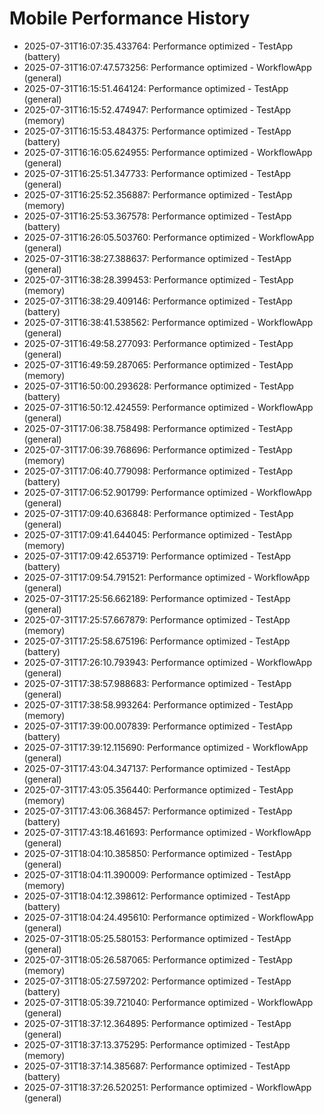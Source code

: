 # Mobile Performance History

- 2025-07-31T16:07:35.433764: Performance optimized - TestApp (battery)
- 2025-07-31T16:07:47.573256: Performance optimized - WorkflowApp (general)
- 2025-07-31T16:15:51.464124: Performance optimized - TestApp (general)
- 2025-07-31T16:15:52.474947: Performance optimized - TestApp (memory)
- 2025-07-31T16:15:53.484375: Performance optimized - TestApp (battery)
- 2025-07-31T16:16:05.624955: Performance optimized - WorkflowApp (general)
- 2025-07-31T16:25:51.347733: Performance optimized - TestApp (general)
- 2025-07-31T16:25:52.356887: Performance optimized - TestApp (memory)
- 2025-07-31T16:25:53.367578: Performance optimized - TestApp (battery)
- 2025-07-31T16:26:05.503760: Performance optimized - WorkflowApp (general)
- 2025-07-31T16:38:27.388637: Performance optimized - TestApp (general)
- 2025-07-31T16:38:28.399453: Performance optimized - TestApp (memory)
- 2025-07-31T16:38:29.409146: Performance optimized - TestApp (battery)
- 2025-07-31T16:38:41.538562: Performance optimized - WorkflowApp (general)
- 2025-07-31T16:49:58.277093: Performance optimized - TestApp (general)
- 2025-07-31T16:49:59.287065: Performance optimized - TestApp (memory)
- 2025-07-31T16:50:00.293628: Performance optimized - TestApp (battery)
- 2025-07-31T16:50:12.424559: Performance optimized - WorkflowApp (general)
- 2025-07-31T17:06:38.758498: Performance optimized - TestApp (general)
- 2025-07-31T17:06:39.768696: Performance optimized - TestApp (memory)
- 2025-07-31T17:06:40.779098: Performance optimized - TestApp (battery)
- 2025-07-31T17:06:52.901799: Performance optimized - WorkflowApp (general)
- 2025-07-31T17:09:40.636848: Performance optimized - TestApp (general)
- 2025-07-31T17:09:41.644045: Performance optimized - TestApp (memory)
- 2025-07-31T17:09:42.653719: Performance optimized - TestApp (battery)
- 2025-07-31T17:09:54.791521: Performance optimized - WorkflowApp (general)
- 2025-07-31T17:25:56.662189: Performance optimized - TestApp (general)
- 2025-07-31T17:25:57.667879: Performance optimized - TestApp (memory)
- 2025-07-31T17:25:58.675196: Performance optimized - TestApp (battery)
- 2025-07-31T17:26:10.793943: Performance optimized - WorkflowApp (general)
- 2025-07-31T17:38:57.988683: Performance optimized - TestApp (general)
- 2025-07-31T17:38:58.993264: Performance optimized - TestApp (memory)
- 2025-07-31T17:39:00.007839: Performance optimized - TestApp (battery)
- 2025-07-31T17:39:12.115690: Performance optimized - WorkflowApp (general)
- 2025-07-31T17:43:04.347137: Performance optimized - TestApp (general)
- 2025-07-31T17:43:05.356440: Performance optimized - TestApp (memory)
- 2025-07-31T17:43:06.368457: Performance optimized - TestApp (battery)
- 2025-07-31T17:43:18.461693: Performance optimized - WorkflowApp (general)
- 2025-07-31T18:04:10.385850: Performance optimized - TestApp (general)
- 2025-07-31T18:04:11.390009: Performance optimized - TestApp (memory)
- 2025-07-31T18:04:12.398612: Performance optimized - TestApp (battery)
- 2025-07-31T18:04:24.495610: Performance optimized - WorkflowApp (general)
- 2025-07-31T18:05:25.580153: Performance optimized - TestApp (general)
- 2025-07-31T18:05:26.587065: Performance optimized - TestApp (memory)
- 2025-07-31T18:05:27.597202: Performance optimized - TestApp (battery)
- 2025-07-31T18:05:39.721040: Performance optimized - WorkflowApp (general)
- 2025-07-31T18:37:12.364895: Performance optimized - TestApp (general)
- 2025-07-31T18:37:13.375295: Performance optimized - TestApp (memory)
- 2025-07-31T18:37:14.385687: Performance optimized - TestApp (battery)
- 2025-07-31T18:37:26.520251: Performance optimized - WorkflowApp (general)

